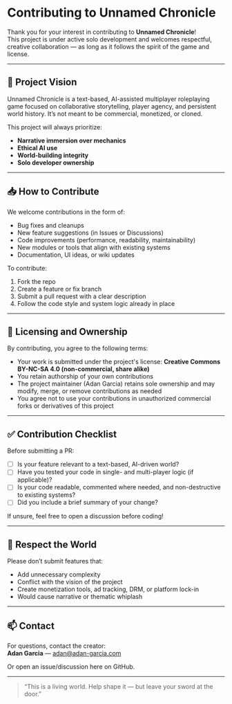 # Contributing to Unnamed Chronicle

Thank you for your interest in contributing to **Unnamed Chronicle**!  
This project is under active solo development and welcomes respectful, creative collaboration — as long as it follows the spirit of the game and license.

---

## 🧭 Project Vision

Unnamed Chronicle is a text-based, AI-assisted multiplayer roleplaying game focused on collaborative storytelling, player agency, and persistent world history. It’s not meant to be commercial, monetized, or cloned.

This project will always prioritize:
- **Narrative immersion over mechanics**
- **Ethical AI use**
- **World-building integrity**
- **Solo developer ownership**

---

## 📥 How to Contribute

We welcome contributions in the form of:

- Bug fixes and cleanups
- New feature suggestions (in Issues or Discussions)
- Code improvements (performance, readability, maintainability)
- New modules or tools that align with existing systems
- Documentation, UI ideas, or wiki updates

To contribute:
1. Fork the repo
2. Create a feature or fix branch
3. Submit a pull request with a clear description
4. Follow the code style and system logic already in place

---

## 🤝 Licensing and Ownership

By contributing, you agree to the following terms:

- Your work is submitted under the project's license:
  **Creative Commons BY-NC-SA 4.0 (non-commercial, share alike)**
- You retain authorship of your own contributions
- The project maintainer (Adan Garcia) retains sole ownership and may modify, merge, or remove contributions as needed
- You agree not to use your contributions in unauthorized commercial forks or derivatives of this project

---

## ✅ Contribution Checklist

Before submitting a PR:
- [ ] Is your feature relevant to a text-based, AI-driven world?
- [ ] Have you tested your code in single- and multi-player logic (if applicable)?
- [ ] Is your code readable, commented where needed, and non-destructive to existing systems?
- [ ] Did you include a brief summary of your change?

If unsure, feel free to open a discussion before coding!

---

## 🧭 Respect the World

Please don’t submit features that:
- Add unnecessary complexity
- Conflict with the vision of the project
- Create monetization tools, ad tracking, DRM, or platform lock-in
- Would cause narrative or thematic whiplash

---

## 📫 Contact

For questions, contact the creator:  
**Adan Garcia** — adan@adan-garcia.com 

Or open an issue/discussion here on GitHub.

---

> “This is a living world. Help shape it — but leave your sword at the door.”

